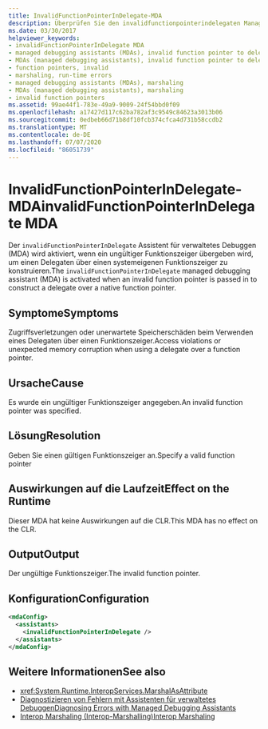 ```yaml
---
title: InvalidFunctionPointerInDelegate-MDA
description: Überprüfen Sie den invalidfunctionpointerindelegaten Managed Debug Assistant (MDA), der aufgerufen wird, wenn ein ungültiger Funktionszeiger an einen Delegaten übermittelt wird.
ms.date: 03/30/2017
helpviewer_keywords:
- invalidFunctionPointerInDelegate MDA
- managed debugging assistants (MDAs), invalid function pointer to delegates
- MDAs (managed debugging assistants), invalid function pointer to delegates
- function pointers, invalid
- marshaling, run-time errors
- managed debugging assistants (MDAs), marshaling
- MDAs (managed debugging assistants), marshaling
- invalid function pointers
ms.assetid: 99ae44f1-783e-49a9-9009-24f54bbd0f09
ms.openlocfilehash: a17427d117c62ba782af3c9549c84623a3013b06
ms.sourcegitcommit: 0edbeb66d71b8df10fcb374cfca4d731b58ccdb2
ms.translationtype: MT
ms.contentlocale: de-DE
ms.lasthandoff: 07/07/2020
ms.locfileid: "86051739"
---
```

# <a name="invalidfunctionpointerindelegate-mda"></a><span data-ttu-id="8ec44-103">InvalidFunctionPointerInDelegate-MDA</span><span class="sxs-lookup"><span data-stu-id="8ec44-103">invalidFunctionPointerInDelegate MDA</span></span>
<span data-ttu-id="8ec44-104">Der `invalidFunctionPointerInDelegate` Assistent für verwaltetes Debuggen (MDA) wird aktiviert, wenn ein ungültiger Funktionszeiger übergeben wird, um einen Delegaten über einen systemeigenen Funktionszeiger zu konstruieren.</span><span class="sxs-lookup"><span data-stu-id="8ec44-104">The `invalidFunctionPointerInDelegate` managed debugging assistant (MDA) is activated when an invalid function pointer is passed in to construct a delegate over a native function pointer.</span></span>  
  
## <a name="symptoms"></a><span data-ttu-id="8ec44-105">Symptome</span><span class="sxs-lookup"><span data-stu-id="8ec44-105">Symptoms</span></span>  
 <span data-ttu-id="8ec44-106">Zugriffsverletzungen oder unerwartete Speicherschäden beim Verwenden eines Delegaten über einen Funktionszeiger.</span><span class="sxs-lookup"><span data-stu-id="8ec44-106">Access violations or unexpected memory corruption when using a delegate over a function pointer.</span></span>  
  
## <a name="cause"></a><span data-ttu-id="8ec44-107">Ursache</span><span class="sxs-lookup"><span data-stu-id="8ec44-107">Cause</span></span>  
 <span data-ttu-id="8ec44-108">Es wurde ein ungültiger Funktionszeiger angegeben.</span><span class="sxs-lookup"><span data-stu-id="8ec44-108">An invalid function pointer was specified.</span></span>  
  
## <a name="resolution"></a><span data-ttu-id="8ec44-109">Lösung</span><span class="sxs-lookup"><span data-stu-id="8ec44-109">Resolution</span></span>  
 <span data-ttu-id="8ec44-110">Geben Sie einen gültigen Funktionszeiger an.</span><span class="sxs-lookup"><span data-stu-id="8ec44-110">Specify a valid function pointer</span></span>  
  
## <a name="effect-on-the-runtime"></a><span data-ttu-id="8ec44-111">Auswirkungen auf die Laufzeit</span><span class="sxs-lookup"><span data-stu-id="8ec44-111">Effect on the Runtime</span></span>  
 <span data-ttu-id="8ec44-112">Dieser MDA hat keine Auswirkungen auf die CLR.</span><span class="sxs-lookup"><span data-stu-id="8ec44-112">This MDA has no effect on the CLR.</span></span>  
  
## <a name="output"></a><span data-ttu-id="8ec44-113">Output</span><span class="sxs-lookup"><span data-stu-id="8ec44-113">Output</span></span>  
 <span data-ttu-id="8ec44-114">Der ungültige Funktionszeiger.</span><span class="sxs-lookup"><span data-stu-id="8ec44-114">The invalid function pointer.</span></span>  
  
## <a name="configuration"></a><span data-ttu-id="8ec44-115">Konfiguration</span><span class="sxs-lookup"><span data-stu-id="8ec44-115">Configuration</span></span>  
  
```xml  
<mdaConfig>  
  <assistants>  
    <invalidFunctionPointerInDelegate />  
  </assistants>  
</mdaConfig>  
```  
  
## <a name="see-also"></a><span data-ttu-id="8ec44-116">Weitere Informationen</span><span class="sxs-lookup"><span data-stu-id="8ec44-116">See also</span></span>

- <xref:System.Runtime.InteropServices.MarshalAsAttribute>
- [<span data-ttu-id="8ec44-117">Diagnostizieren von Fehlern mit Assistenten für verwaltetes Debuggen</span><span class="sxs-lookup"><span data-stu-id="8ec44-117">Diagnosing Errors with Managed Debugging Assistants</span></span>](diagnosing-errors-with-managed-debugging-assistants.md)
- [<span data-ttu-id="8ec44-118">Interop Marshaling (Interop-Marshalling)</span><span class="sxs-lookup"><span data-stu-id="8ec44-118">Interop Marshaling</span></span>](../interop/interop-marshaling.md)
